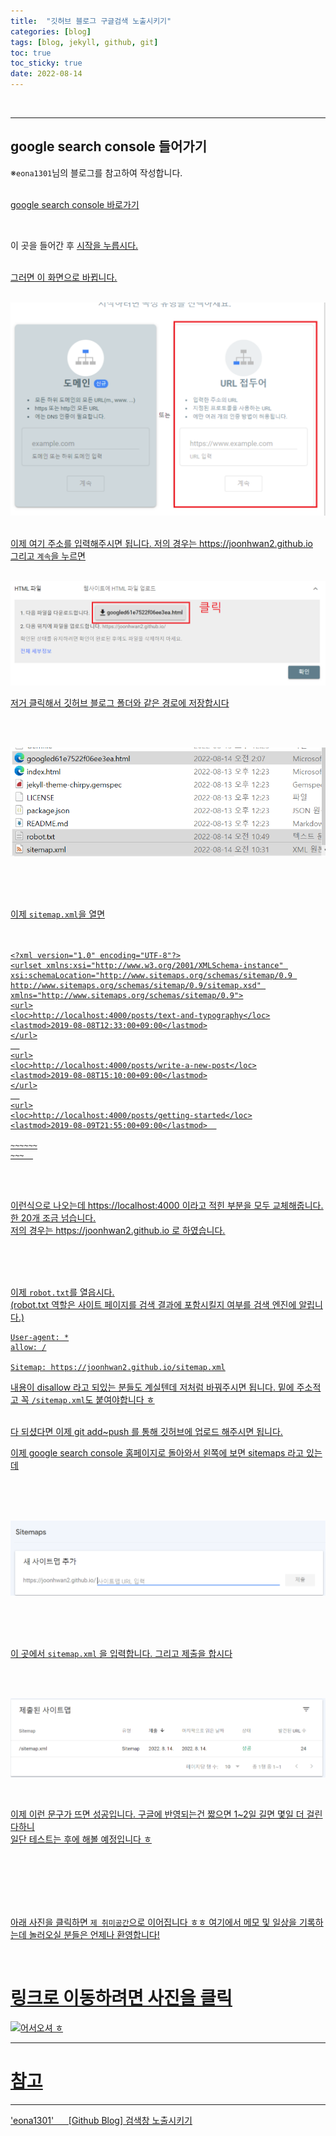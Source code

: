 ```yaml
---
title:  "깃허브 블로그 구글검색 노출시키기"
categories: [blog] 
tags: [blog, jekyll, github, git]
toc: true
toc_sticky: true
date: 2022-08-14
---
```


<br>

---
google search console 들어가기
---
※`eona1301`님의 블로그를 참고하여 작성합니다.
<br>
<br>

[google search console 바로가기](https://search.google.com/search-console/about)

<br>

이 곳을 들어간 후 <u>시작<u/>을 누릅시다.

<br>
그러면 이 화면으로 바뀝니다.
  
<br>
<br>

![Desktop View](/assets/img/2022-08-14k/1.PNG)  
<br>
  
이제 여기 주소를 입력해주시면 됩니다. 저의 경우는 https://joonhwan2.github.io
<br>
그리고 `계속`을 누르면
<br>
<br>
  
![Desktop View](/assets/img/2022-08-14k/2.PNG)
<br>
  
저거 클릭해서 깃허브 블로그 폴더와 같은 경로에 저장합시다
  
<br>
<br>
  
![Desktop View](/assets/img/2022-08-14k/3.PNG)
  
<br>
<br>
<br>
  
이제 `sitemap.xml`을 열면
<br>
<br>
<br>
  
```
<?xml version="1.0" encoding="UTF-8"?>
<urlset xmlns:xsi="http://www.w3.org/2001/XMLSchema-instance" xsi:schemaLocation="http://www.sitemaps.org/schemas/sitemap/0.9 http://www.sitemaps.org/schemas/sitemap/0.9/sitemap.xsd" xmlns="http://www.sitemaps.org/schemas/sitemap/0.9">
<url>
<loc>http://localhost:4000/posts/text-and-typography</loc>
<lastmod>2019-08-08T12:33:00+09:00</lastmod>
</url>
  
<url>
<loc>http://localhost:4000/posts/write-a-new-post</loc>
<lastmod>2019-08-08T15:10:00+09:00</lastmod>
</url>
  
<url>
<loc>http://localhost:4000/posts/getting-started</loc>
<lastmod>2019-08-09T21:55:00+09:00</lastmod>  

~~~~~~
~~~  
```
<br>
<br>

이런식으로 나오는데 https://localhost:4000 이라고 적힌 부분을 모두 교체해줍니다. 한 20개 조금 넘습니다.\
저의 경우는 https://joonhwan2.github.io 로 하였습니다.

<br>
<br>
<br>

이제 `robot.txt`를 열읍시다.\
(robot.txt 역할은 사이트 페이지를 검색 결과에 포함시킬지 여부를 검색 엔진에 알립니다.)  
```
User-agent: *
allow: /

Sitemap: https://joonhwan2.github.io/sitemap.xml
```
내용이 disallow 라고 되있는 분들도 계실텐데 저처럼 바꿔주시면 됩니다.
밑에 주소적고 꼭 `/sitemap.xml`도 붙여야합니다 ㅎ

<br>
다 되셨다면 이제 git add~push 를 통해 깃허브에 업로드 해주시면 됩니다.  
<br>
  
이제 google search console 홈페이지로 돌아와서 왼쪽에 보면 sitemaps 라고 있는데
  
<br> 
<br>
<br>  
  
![Desktop View](/assets/img/2022-08-14k/4.PNG)
  
<br>
<br>
<br>
  
이 곳에서 `sitemap.xml` 을 입력합니다. 그리고 제출을 합시다

<br>  
<br>

![Desktop View](/assets/img/2022-08-14k/5.PNG)
  
<br>
  
이제 이런 문구가 뜨면 성공입니다. 구글에 반영되는건 짧으면 1~2일 길면 몇일 더 걸린다하니\
일단 테스트는 후에 해볼 예정입니다 ㅎ 
  
<br>
<br>
<br>
<br>
<br>
  

아래 사진을 클릭하면 `제 취미공간`으로 이어집니다 ㅎㅎ 여기에서 메모 및 일상을 기록하는데 놀러오실 분들은 언제나 환영합니다!

<br>

# 링크로 이동하려면 사진을 클릭

[![어서오셔 ㅎ](https://encrypted-tbn0.gstatic.com/images?q=tbn:ANd9GcQk-zPB4TCuWRNJVIF0aWgniDPNJgUTdXmILg&usqp=CAU)](https://discord.gg/zkzk5xtm)


---
# 참고
---
 'eona1301' &nbsp;&nbsp;&nbsp;&nbsp;   [[Github Blog] 검색창 노출시키기](https://velog.io/@eona1301/Github-Blog-%EA%B2%80%EC%83%89%EC%B0%BD-%EB%85%B8%EC%B6%9C%EC%8B%9C%ED%82%A4%EA%B8%B0)